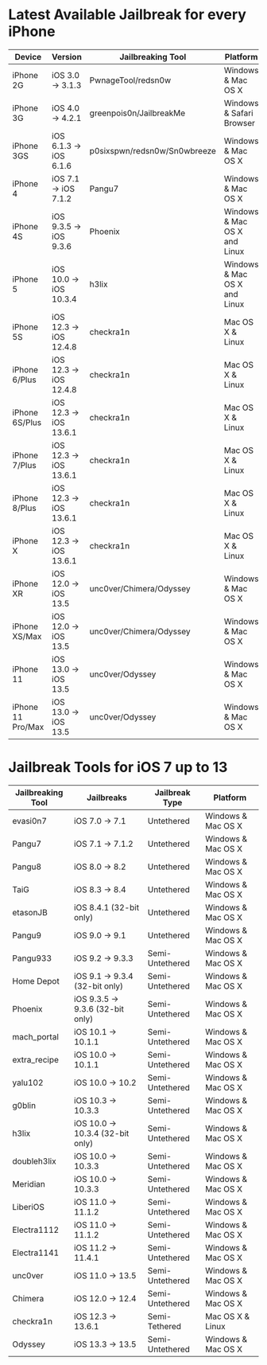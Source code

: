 # Latest Available Jailbreak for every iPhone

| Device | Version | Jailbreaking Tool | Platform |
|---------|----------|----------|---------|
| iPhone 2G  | iOS 3.0 -> 3.1.3       | PwnageTool/redsn0w           | Windows & Mac OS X |
| iPhone 3G  | iOS 4.0 -> 4.2.1       | greenpois0n/JailbreakMe      | Windows & Safari Browser |
| iPhone 3GS | iOS 6.1.3 -> iOS 6.1.6 | p0sixspwn/redsn0w/Sn0wbreeze | Windows & Mac OS X |
| iPhone 4   | iOS 7.1 -> iOS 7.1.2   | Pangu7    | Windows & Mac OS X |
| iPhone 4S  | iOS 9.3.5 -> iOS 9.3.6 | Phoenix   | Windows & Mac OS X and Linux |
| iPhone 5   | iOS 10.0 -> iOS 10.3.4 | h3lix     | Windows & Mac OS X and Linux |
| iPhone 5S  | iOS 12.3 -> iOS 12.4.8 | checkra1n | Mac OS X & Linux |
| iPhone 6/Plus  | iOS 12.3 -> iOS 12.4.8 | checkra1n | Mac OS X & Linux |
| iPhone 6S/Plus | iOS 12.3 -> iOS 13.6.1 | checkra1n | Mac OS X & Linux |
| iPhone 7/Plus  | iOS 12.3 -> iOS 13.6.1 | checkra1n | Mac OS X & Linux |
| iPhone 8/Plus  | iOS 12.3 -> iOS 13.6.1 | checkra1n | Mac OS X & Linux |
| iPhone X       | iOS 12.3 -> iOS 13.6.1 | checkra1n | Mac OS X & Linux |
| iPhone XR      | iOS 12.0 -> iOS 13.5   | unc0ver/Chimera/Odyssey | Windows & Mac OS X |
| iPhone XS/Max  | iOS 12.0 -> iOS 13.5   | unc0ver/Chimera/Odyssey | Windows & Mac OS X |
| iPhone 11      | iOS 13.0 -> iOS 13.5   | unc0ver/Odyssey         | Windows & Mac OS X |
| iPhone 11 Pro/Max | iOS 13.0 -> iOS 13.5 | unc0ver/Odyssey        | Windows & Mac OS X |


# Jailbreak Tools for iOS 7 up to 13

| Jailbreaking Tool | Jailbreaks | Jailbreak Type | Platform |
|----------|---------|----------|--------|
| evasi0n7 | iOS 7.0 -> 7.1 | Untethered | Windows & Mac OS X |
| Pangu7 | iOS 7.1 -> 7.1.2 | Untethered | Windows & Mac OS X |
| Pangu8 | iOS 8.0 -> 8.2 | Untethered | Windows & Mac OS X |
| TaiG | iOS 8.3 -> 8.4 | Untethered | Windows & Mac OS X |
| etasonJB | iOS 8.4.1 (32-bit only) | Untethered | Windows & Mac OS X |
| Pangu9 | iOS 9.0 -> 9.1 | Untethered | Windows & Mac OS X |
| Pangu933 | iOS 9.2 -> 9.3.3 | Semi-Untethered | Windows & Mac OS X |
| Home Depot | iOS 9.1 -> 9.3.4 (32-bit only) | Semi-Untethered | Windows & Mac OS X |
| Phoenix | iOS 9.3.5 -> 9.3.6 (32-bit only) | Semi-Untethered | Windows & Mac OS X |
| mach_portal | iOS 10.1 -> 10.1.1 | Semi-Untethered | Windows & Mac OS X |
| extra_recipe | iOS 10.0 -> 10.1.1 | Semi-Untethered | Windows & Mac OS X |
| yalu102 | iOS 10.0 -> 10.2 | Semi-Untethered | Windows & Mac OS X |
| g0blin | iOS 10.3 -> 10.3.3 | Semi-Untethered | Windows & Mac OS X |
| h3lix | iOS 10.0 -> 10.3.4 (32-bit only) | Semi-Untethered | Windows & Mac OS X |
| doubleh3lix | iOS 10.0 -> 10.3.3 | Semi-Untethered | Windows & Mac OS X |
| Meridian | iOS 10.0 -> 10.3.3 | Semi-Untethered | Windows & Mac OS X |
| LiberiOS | iOS 11.0 -> 11.1.2 | Semi-Untethered | Windows & Mac OS X |
| Electra1112 | iOS 11.0 -> 11.1.2 | Semi-Untethered | Windows & Mac OS X |
| Electra1141 | iOS 11.2 -> 11.4.1 | Semi-Untethered | Windows & Mac OS X |
| unc0ver | iOS 11.0 -> 13.5   | Semi-Untethered | Windows & Mac OS X |
| Chimera | iOS 12.0 -> 12.4   | Semi-Untethered | Windows & Mac OS X |
| checkra1n | iOS 12.3 -> 13.6.1 | Semi-Tethered   | Mac OS X & Linux |
| Odyssey | iOS 13.3 -> 13.5   | Semi-Untethered | Windows & Mac OS X |
